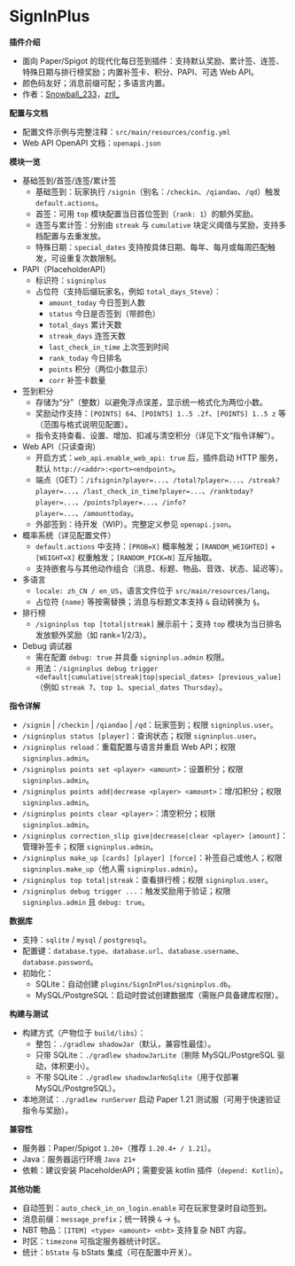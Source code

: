 # SignInPlus

**插件介绍**
- 面向 Paper/Spigot 的现代化每日签到插件：支持默认奖励、累计签、连签、特殊日期与排行榜奖励；内置补签卡、积分、PAPI、可选 Web API。
- 颜色码友好；消息前缀可配；多语言内置。
- 作者：[Snowball_233](https://github.com/SnowballXueQiu)，[zrll_](https://github.com/zrll12)

**配置与文档**
- 配置文件示例与完整注释：`src/main/resources/config.yml`
- Web API OpenAPI 文档：`openapi.json`

**模块一览**
- 基础签到/首签/连签/累计签
  - 基础签到：玩家执行 `/signin`（别名：`/checkin`、`/qiandao`、`/qd`）触发 `default.actions`。
  - 首签：可用 `top` 模块配置当日首位签到（`rank: 1`）的额外奖励。
  - 连签与累计签：分别由 `streak` 与 `cumulative` 块定义阈值与奖励，支持多档配置与去重发放。
  - 特殊日期：`special_dates` 支持按具体日期、每年、每月或每周匹配触发，可设重复次数限制。
- PAPI（PlaceholderAPI）
  - 标识符：`signinplus`
  - 占位符（支持后缀玩家名，例如 `total_days_Steve`）：
    - `amount_today` 今日签到人数
    - `status` 今日是否签到（带颜色）
    - `total_days` 累计天数
    - `streak_days` 连签天数
    - `last_check_in_time` 上次签到时间
    - `rank_today` 今日排名
    - `points` 积分（两位小数显示）
    - `corr` 补签卡数量
- 签到积分
  - 存储为“分”（整数）以避免浮点误差，显示统一格式化为两位小数。
  - 奖励动作支持：`[POINTS] 64`、`[POINTS] 1..5 .2f`、`[POINTS] 1..5 z` 等（范围与格式说明见配置）。
  - 指令支持查看、设置、增加、扣减与清空积分（详见下文“指令详解”）。
- Web API（只读查询）
  - 开启方式：`web_api.enable_web_api: true` 后，插件启动 HTTP 服务，默认 `http://<addr>:<port><endpoint>`。
  - 端点（GET）：`/ifsignin?player=...`、`/total?player=...`、`/streak?player=...`、`/last_check_in_time?player=...`、`/ranktoday?player=...`、`/points?player=...`、`/info?player=...`、`/amounttoday`。
  - 外部签到：待开发（WIP）。完整定义参见 `openapi.json`。
- 概率系统（详见配置文件）
  - `default.actions` 中支持：`[PROB=X]` 概率触发；`[RANDOM_WEIGHTED]` + `[WEIGHT=X]` 权重触发；`[RANDOM_PICK=N]` 互斥抽取。
  - 支持嵌套与与其他动作组合（消息、标题、物品、音效、状态、延迟等）。
- 多语言
  - `locale: zh_CN / en_US`，语言文件位于 `src/main/resources/lang`。
  - 占位符 `{name}` 等按需替换；消息与标题文本支持 `&` 自动转换为 `§`。
- 排行榜
  - `/signinplus top [total|streak]` 展示前十；支持 `top` 模块为当日排名发放额外奖励（如 rank=1/2/3）。
- Debug 调试器
  - 需在配置 `debug: true` 并具备 `signinplus.admin` 权限。
  - 用法：`/signinplus debug trigger <default|cumulative|streak|top|special_dates> [previous_value]`（例如 `streak 7`、`top 1`、`special_dates Thursday`）。

**指令详解**
- `/signin` | `/checkin` | `/qiandao` | `/qd`：玩家签到；权限 `signinplus.user`。
- `/signinplus status [player]`：查询状态；权限 `signinplus.user`。
- `/signinplus reload`：重载配置与语言并重启 Web API；权限 `signinplus.admin`。
- `/signinplus points set <player> <amount>`：设置积分；权限 `signinplus.admin`。
- `/signinplus points add|decrease <player> <amount>`：增/扣积分；权限 `signinplus.admin`。
- `/signinplus points clear <player>`：清空积分；权限 `signinplus.admin`。
- `/signinplus correction_slip give|decrease|clear <player> [amount]`：管理补签卡；权限 `signinplus.admin`。
- `/signinplus make_up [cards] [player] [force]`：补签自己或他人；权限 `signinplus.make_up`（他人需 `signinplus.admin`）。
- `/signinplus top total|streak`：查看排行榜；权限 `signinplus.user`。
- `/signinplus debug trigger ...`：触发奖励用于验证；权限 `signinplus.admin` 且 `debug: true`。

**数据库**
- 支持：`sqlite` / `mysql` / `postgresql`。
- 配置键：`database.type`、`database.url`、`database.username`、`database.password`。
- 初始化：
  - SQLite：自动创建 `plugins/SignInPlus/signinplus.db`。
  - MySQL/PostgreSQL：启动时尝试创建数据库（需账户具备建库权限）。

**构建与测试**
- 构建方式（产物位于 `build/libs`）：
  - 整包：`./gradlew shadowJar`（默认，兼容性最佳）。
  - 只带 SQLite：`./gradlew shadowJarLite`（剔除 MySQL/PostgreSQL 驱动，体积更小）。
  - 不带 SQLite：`./gradlew shadowJarNoSqlite`（用于仅部署 MySQL/PostgreSQL）。
- 本地测试：`./gradlew runServer` 启动 Paper 1.21 测试服（可用于快速验证指令与奖励）。

**兼容性**
- 服务器：Paper/Spigot `1.20+`（推荐 `1.20.4+ / 1.21`）。
- Java：服务器运行环境 `Java 21+`
- 依赖：建议安装 PlaceholderAPI；需要安装 kotlin 插件（`depend: Kotlin`）。

**其他功能**
- 自动签到：`auto_check_in_on_login.enable` 可在玩家登录时自动签到。
- 消息前缀：`message_prefix`；统一转换 `&` → `§`。
- NBT 物品：`[ITEM] <type> <amount> <nbt>` 支持复杂 NBT 内容。
- 时区：`timezone` 可指定服务器统计时区。
- 统计：`bState` 与 bStats 集成（可在配置中开关）。
